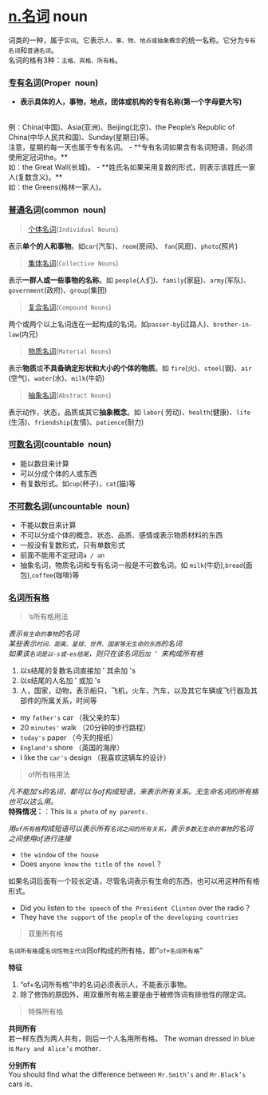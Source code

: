 # [n.名词](https://baike.baidu.com/item/名词/502047) noun

词类的一种，属于`实词`。它表示`人、事、物、地点或抽象概念`的统一名称。它分为`专有名词`和`普通名词`。
<br>
名词的格有3种：`主格、宾格、所有格`。

### [专有名词](https://baike.baidu.com/item/专有名词)(Proper noun)

- **表示具体的人，事物，地点，团体或机构的专有名称(第一个字母要大写)**
<br>
例：China(中国)、Asia(亚洲)、Beijing(北京)、the People’s Republic of China(中华人民共和国)、Sunday(星期日)等。
<br>
注意，星期的每一天也属于专有名词。
- **专有名词如果含有名词短语，则必须使用定冠词the。**
<br>
如：the Great Wall(长城)。
- **姓氏名如果采用复数的形式，则表示该姓氏一家人(复数含义)。**
<br>
如：the Greens(格林一家人)。

### [普通名词](https://baike.baidu.com/item/普通名词)(common noun)

> [个体名词](https://baike.baidu.com/item/个体名词)(`Individual Nouns`)

表示**单个的人和事物**。如`car`(汽车)、`room`(房间)、 `fan`(风扇)、`photo`(照片)

> [集体名词](https://baike.baidu.com/item/集体名词)(`Collective Nouns`)

表示**一群人或一些事物的名称**。如 `people`(人们)、`family`(家庭)、`army`(军队)、`government`(政府)、`group`(集团)

> [复合名词](https://baike.baidu.com/item/复合名词)(`Compound Nouns`)

两个或两个以上名词连在一起构成的名词。如`passer-by`(过路人)、`brother-in-law`(内兄)

> [物质名词](https://baike.baidu.com/item/物质名词)(`Material Nouns`)

表示**物质**或**不具备确定形状和大小的个体的物质**。如 `fire`(火)、`steel`(钢)、`air` (空气)、`water`(水)、`milk`(牛奶)

> [抽象名词](https://baike.baidu.com/item/抽象名词)(`Abstract Nouns`)

表示动作，状态，品质或其它**抽象概念**。如 `labor`( 劳动)、`health`(健康)、`life` (生活)、`friendship`(友情)、`patience`(耐力)

### [可数名词](https://baike.baidu.com/item/可数名词)(countable noun)

- 能以数目来计算
- 可以分成个体的人或东西
- 有复数形式。如`cup`(杯子)，`cat`(猫)等

### [不可数名词](https://baike.baidu.com/item/不可数名词)(uncountable noun)

- 不能以数目来计算
- 不可以分成个体的概念、状态、品质、感情或表示物质材料的东西
- 一般没有复数形式，只有单数形式
- 前面不能用不定冠词`a / an`
- 抽象名词，物质名词和专有名词一般是不可数名词。如 `milk`(牛奶),`bread`(面包),`coffee`(咖啡)等



### [名词所有格](https://baike.baidu.com/item/名词所有格/949265)

> ’s所有格用法

*表示`有生命的事物`的名词
<br>某些表示`时间、距离、星球、世界、国家等无生命的东西`的名词
<br>如果该`名词是以-s或-es结尾`，则只在该名词后`加 ’ `来构成所有格*

1. 以s结尾的复数名词直接加 ' 其余加 's
2. 以s结尾的人名加 ' 或加 's
3. 人，国家，动物，表示船只，飞机，火车，汽车，以及其它车辆或飞行器及其部件的所属关系，时间等

- my `father's` car （我父亲的车）
- 20 `minutes'` walk （20分钟的步行路程）
- `today's` paper （今天的报纸）
- `England's` shore （英国的海岸）
- I like the `car's` design （我喜欢这辆车的设计）

> of所有格用法

*凡不能加’s的名词，都可以与of构成短语，来表示所有关系。无生命名词的所有格也可以这么用。*
<br>
**特殊情况：**：This is `a photo` of `my parents.`

*用`of所有格`构成短语可以表示所有`名词之间的所有关系`，表示`多数无生命的事物`的名词之间使用of进行连接*

- `the window` of `the house`
- Does `anyone know` `the title` of `the novel`？

如果名词后面有一个较长定语，尽管名词表示有生命的东西，也可以用这种所有格形式。
<br>
- Did you listen to `the speech` of `the President Clinton` over the radio？
- They have `the support` of `the people` of `the developing countries`


> 双重所有格

`名词所有格`或`名词性物主代词`同of构成的所有格，即“`of+名词所有格`”

**特征**

1. “of+名词所有格”中的名词必须表示人，不能表示事物。
2. 除了修饰的原因外，用双重所有格主要是由于被修饰词有排他性的限定词。

> 特殊所有格

**共同所有**
<br>
若一样东西为两人共有，则后一个人名用所有格。
The woman dressed in blue is `Mary and Alice’s` mother．

**分别所有**
<br>
You should find what the difference between `Mr.Smith’s` and `Mr.Black’s` cars is．
